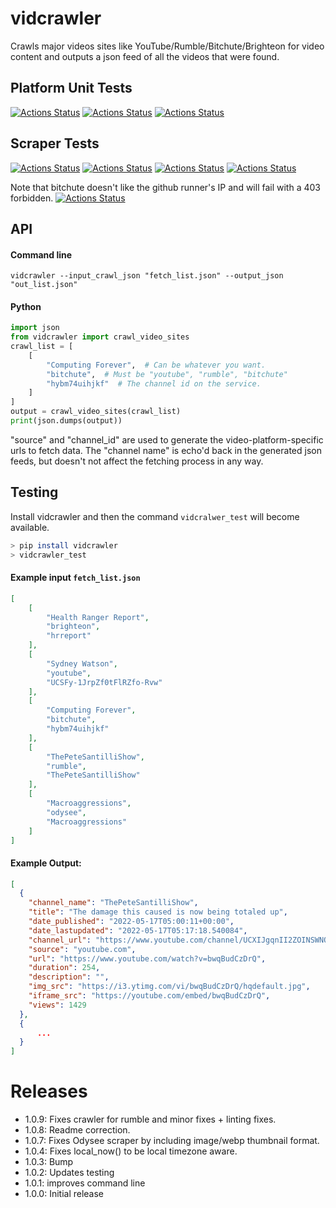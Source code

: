 # vidcrawler

Crawls major videos sites like YouTube/Rumble/Bitchute/Brighteon for video content and outputs a json feed of all the videos that were found.

## Platform Unit Tests

[![Actions Status](https://github.com/zackees/vidcrawler/workflows/MacOS_Tests/badge.svg)](https://github.com/zackees/vidcrawler/actions/workflows/test_macos.yml)
[![Actions Status](https://github.com/zackees/vidcrawler/workflows/Win_Tests/badge.svg)](https://github.com/zackees/vidcrawler/actions/workflows/test_win.yml)
[![Actions Status](https://github.com/zackees/vidcrawler/workflows/Ubuntu_Tests/badge.svg)](https://github.com/zackees/vidcrawler/actions/workflows/test_ubuntu.yml)

## Scraper Tests

[![Actions Status](https://github.com/zackees/vidcrawler/workflows/Scaper_Youtube/badge.svg)](https://github.com/zackees/vidcrawler/actions/workflows/test_youtube.yml)
[![Actions Status](https://github.com/zackees/vidcrawler/workflows/Scaper_Rumble/badge.svg)](https://github.com/zackees/vidcrawler/actions/workflows/test_rumble.yml)
[![Actions Status](https://github.com/zackees/vidcrawler/workflows/Scraper_Gabtv/badge.svg)](https://github.com/zackees/vidcrawler/actions/workflows/test_gabtv.yml)
[![Actions Status](https://github.com/zackees/vidcrawler/workflows/Scraper_Spotify/badge.svg)](https://github.com/zackees/vidcrawler/actions/workflows/test_spotify.yml)

Note that bitchute doesn't like the github runner's IP and will fail with a 403 forbidden.
[![Actions Status](https://github.com/zackees/vidcrawler/workflows/Scaper_Bitchute/badge.svg)](https://github.com/zackees/vidcrawler/actions/workflows/test_bitchute.yml)

## API

#### Command line

`vidcrawler --input_crawl_json "fetch_list.json" --output_json "out_list.json"`

#### Python

```python
import json
from vidcrawler import crawl_video_sites
crawl_list = [
    [
        "Computing Forever",  # Can be whatever you want.
        "bitchute",  # Must be "youtube", "rumble", "bitchute"
        "hybm74uihjkf"  # The channel id on the service.
    ]
]
output = crawl_video_sites(crawl_list)
print(json.dumps(output))
```

"source" and "channel_id" are used to generate the video-platform-specific urls to fetch data. The "channel name"
is echo'd back in the generated json feeds, but doesn't not affect the fetching process in any way.

## Testing

Install vidcrawler and then the command `vidcralwer_test` will become available.

```bash
> pip install vidcrawler
> vidcrawler_test
```


#### Example input `fetch_list.json`

```json
[
    [
        "Health Ranger Report",
        "brighteon",
        "hrreport"
    ],
    [
        "Sydney Watson",
        "youtube",
        "UCSFy-1JrpZf0tFlRZfo-Rvw"
    ],
    [
        "Computing Forever",
        "bitchute",
        "hybm74uihjkf"
    ],
    [
        "ThePeteSantilliShow",
        "rumble",
        "ThePeteSantilliShow"
    ],
    [
        "Macroaggressions",
        "odysee",
        "Macroaggressions"
    ]
]
```

#### Example Output:

```json
[
  {
    "channel_name": "ThePeteSantilliShow",
    "title": "The damage this caused is now being totaled up",
    "date_published": "2022-05-17T05:00:11+00:00",
    "date_lastupdated": "2022-05-17T05:17:18.540084",
    "channel_url": "https://www.youtube.com/channel/UCXIJgqnII2ZOINSWNOGFThA",
    "source": "youtube.com",
    "url": "https://www.youtube.com/watch?v=bwqBudCzDrQ",
    "duration": 254,
    "description": "",
    "img_src": "https://i3.ytimg.com/vi/bwqBudCzDrQ/hqdefault.jpg",
    "iframe_src": "https://youtube.com/embed/bwqBudCzDrQ",
    "views": 1429
  },
  {
      ...
  }
]
```

# Releases
  * 1.0.9: Fixes crawler for rumble and minor fixes + linting fixes.
  * 1.0.8: Readme correction.
  * 1.0.7: Fixes Odysee scraper by including image/webp thumbnail format.
  * 1.0.4: Fixes local_now() to be local timezone aware.
  * 1.0.3: Bump
  * 1.0.2: Updates testing
  * 1.0.1: improves command line
  * 1.0.0: Initial release
